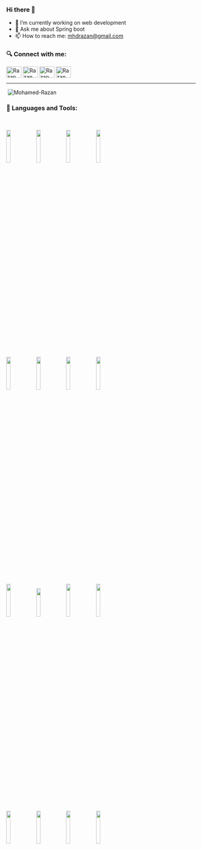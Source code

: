 ### Hi there 👋

- 🔭 I’m currently working on web development
- 💬 Ask me about Spring boot
- 📫 How to reach me: mhdrazan@gmail.com

<p align="left">
<h3 align="left">🔍 Connect with me:</h3>
<a href="https://www.linkedin.com/in/mohamed-razan-9b67bb171/" target="blank"><img align="center" src="https://cdn.jsdelivr.net/npm/simple-icons@3.0.1/icons/linkedin.svg" alt="Razan" height="30" width="40" /></a>
<a href="https://www.facebook.com/mhdrazan.razan" target="blank"><img align="center" src="https://cdn.jsdelivr.net/npm/simple-icons@3.0.1/icons/facebook.svg" alt="Razan"  edirisinghe" height="30" width="40" /></a>
<a href="https://mhdrazan7.medium.com/" target="blank"><img align="center" src="https://cdn.jsdelivr.net/npm/simple-icons@3.0.1/icons/medium.svg" alt="Razan"  height="30" width="40" /></a>
<a href="https://www.hackerrank.com/mhdrazan7" target="blank"><img align="center" src="https://cdn.jsdelivr.net/npm/simple-icons@3.0.1/icons/hackerrank.svg" alt="Razan" height="30" width="40" /></a>
</p>

------------
<p>&nbsp;<img align="center" src="https://github-readme-stats.vercel.app/api?username=Mohamed-Razan&show_icons=true" alt="Mohamed-Razan" /></p>
<h3 align="left">🧰 Languages and Tools:</h3>
 <br />
 
 <p>
  <code><img width="15%" src="https://www.vectorlogo.zone/logos/javascript/javascript-ar21.svg"></code>
  <code><img width="15%" src="https://www.vectorlogo.zone/logos/w3_html5/w3_html5-ar21.svg"></code>  
  <code><img width="15%" src="https://www.vectorlogo.zone/logos/netlifyapp_watercss/netlifyapp_watercss-ar21.svg"></code> 
  <code><img width="15%" src="https://www.vectorlogo.zone/logos/getbootstrap/getbootstrap-ar21.svg"></code>  

  <br />
  <br/>
  <code><img width="15%" src="https://www.vectorlogo.zone/logos/reactjs/reactjs-ar21.svg"></code>
  <code><img width="15%" src="https://www.vectorlogo.zone/logos/angular/angular-ar21.svg"></code>
  <code><img width="15%" src="https://www.vectorlogo.zone/logos/nodejs/nodejs-ar21.svg"></code>
  <code><img width="15%" src="https://www.vectorlogo.zone/logos/mongodb/mongodb-ar21.svg"></code>
  
  <br />
  <br/>
  <code><img width="15%" src="https://www.vectorlogo.zone/logos/java/java-ar21.svg"></code>
  <code><img width="15%" height="75px" src="https://github.com/simple-icons/simple-icons/blob/master/icons/springboot.svg"></code>
  <code><img width="15%" src="https://www.vectorlogo.zone/logos/git-scm/git-scm-ar21.svg"></code>
  <code><img width="15%" src="https://www.vectorlogo.zone/logos/github/github-ar21.svg"></code>

   <br />
  <br/>
  <code><img width="15%" src="https://www.vectorlogo.zone/logos/mysql/mysql-ar21.svg"></code>
  <code><img width="15%" src="https://www.vectorlogo.zone/logos/visualstudio_code/visualstudio_code-ar21.svg"></code>
  <code><img width="15%" src="https://www.vectorlogo.zone/logos/trello/trello-ar21.svg"></code>
  <code><img width="15%" src="https://www.vectorlogo.zone/logos/netlify/netlify-ar21.svg"></code>
</p>
